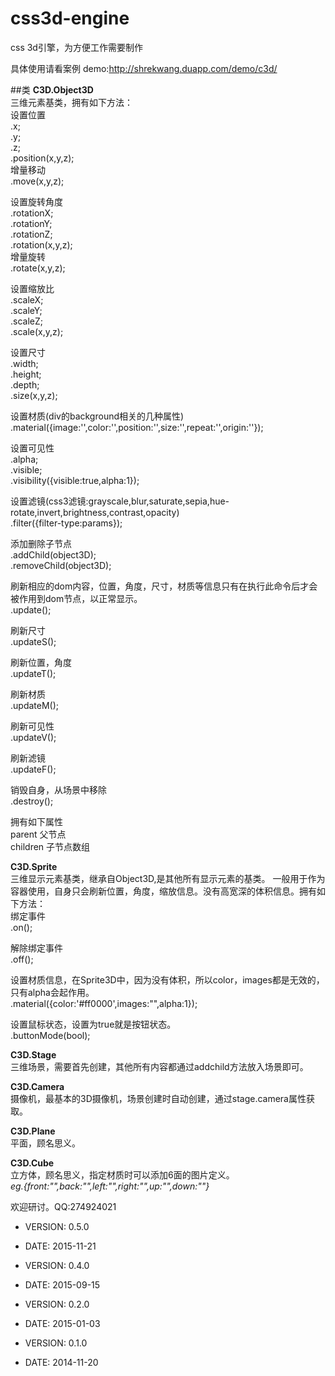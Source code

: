 css3d-engine
============

css 3d引擎，为方便工作需要制作

具体使用请看案例
demo:http://shrekwang.duapp.com/demo/c3d/


##类
**C3D.Object3D**  
三维元素基类，拥有如下方法：  
设置位置  
.x;  
.y;  
.z;  
.position(x,y,z);  
增量移动  
.move(x,y,z);  

设置旋转角度  
.rotationX;  
.rotationY;  
.rotationZ;  
.rotation(x,y,z);  
增量旋转  
.rotate(x,y,z);  

设置缩放比  
.scaleX;  
.scaleY;  
.scaleZ;  
.scale(x,y,z);  

设置尺寸  
.width;  
.height;  
.depth;  
.size(x,y,z);  

设置材质(div的background相关的几种属性)  
.material({image:'',color:'',position:'',size:'',repeat:'',origin:''});  

设置可见性  
.alpha;  
.visible;  
.visibility({visible:true,alpha:1});  

设置滤镜(css3滤镜:grayscale,blur,saturate,sepia,hue-rotate,invert,brightness,contrast,opacity)  
.filter({filter-type:params});  

添加删除子节点  
.addChild(object3D);  
.removeChild(object3D);  

刷新相应的dom内容，位置，角度，尺寸，材质等信息只有在执行此命令后才会被作用到dom节点，以正常显示。  
.update();  

刷新尺寸  
.updateS();  

刷新位置，角度  
.updateT();  

刷新材质  
.updateM();  

刷新可见性  
.updateV();  

刷新滤镜  
.updateF();  

销毁自身，从场景中移除  
.destroy();  

拥有如下属性  
parent  父节点  
children  子节点数组  


**C3D.Sprite**  
三维显示元素基类，继承自Object3D,是其他所有显示元素的基类。
一般用于作为容器使用，自身只会刷新位置，角度，缩放信息。没有高宽深的体积信息。拥有如下方法：  
绑定事件  
.on();  

解除绑定事件  
.off();  

设置材质信息，在Sprite3D中，因为没有体积，所以color，images都是无效的，只有alpha会起作用。  
.material({color:'#ff0000',images:"",alpha:1});  

设置鼠标状态，设置为true就是按钮状态。  
.buttonMode(bool);  


**C3D.Stage**  
三维场景，需要首先创建，其他所有内容都通过addchild方法放入场景即可。  


**C3D.Camera**  
摄像机，最基本的3D摄像机，场景创建时自动创建，通过stage.camera属性获取。  


**C3D.Plane**  
平面，顾名思义。  


**C3D.Cube**  
立方体，顾名思义，指定材质时可以添加6面的图片定义。  
*eg.{front:"",back:"",left:"",right:"",up:"",down:""}*  


欢迎研讨。QQ:274924021  



 * VERSION: 0.5.0
 * DATE: 2015-11-21

 * VERSION: 0.4.0
 * DATE: 2015-09-15

 * VERSION: 0.2.0
 * DATE: 2015-01-03

 * VERSION: 0.1.0
 * DATE: 2014-11-20

